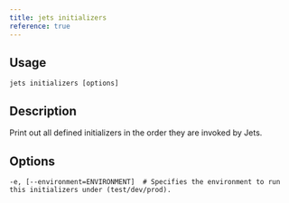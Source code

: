 ```yaml
---
title: jets initializers
reference: true
---
```


## Usage

    jets initializers [options]

## Description

Print out all defined initializers in the order they are invoked by Jets.

## Options

```
-e, [--environment=ENVIRONMENT]  # Specifies the environment to run this initializers under (test/dev/prod).
```


